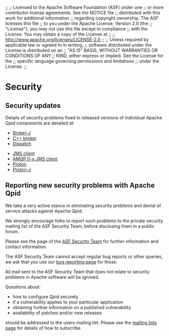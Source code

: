 ;;
;; Licensed to the Apache Software Foundation (ASF) under one
;; or more contributor license agreements.  See the NOTICE file
;; distributed with this work for additional information
;; regarding copyright ownership.  The ASF licenses this file
;; to you under the Apache License, Version 2.0 (the
;; "License"); you may not use this file except in compliance
;; with the License.  You may obtain a copy of the License at
;; 
;;   http://www.apache.org/licenses/LICENSE-2.0
;; 
;; Unless required by applicable law or agreed to in writing,
;; software distributed under the License is distributed on an
;; "AS IS" BASIS, WITHOUT WARRANTIES OR CONDITIONS OF ANY
;; KIND, either express or implied.  See the License for the
;; specific language governing permissions and limitations
;; under the License.
;;

# Security

<section markdown="1">

## Security updates

Details of security problems fixed in released versions of individual Apache
Qpid components are detailed at:

<div class="flex" markdown="1">
<section markdown="1">

 - [Broker-J]({{site_url}}/components/broker-j/security.html)
 - [C++ broker]({{site_url}}/components/cpp-broker/security.html)
 - [Dispatch]({{site_url}}/components/dispatch-router/security.html) 

</section>
<section markdown="1">

 - [JMS client]({{site_url}}/components/jms/security.html)
 - [AMQP 0-x JMS client]({{site_url}}/components/jms/security-0-x.html)
 - [Proton]({{site_url}}/proton/security.html)
 - [Proton-J]({{site_url}}/proton/security-j.html)

</section>
</div>
 
</section>
<section markdown="1">

## Reporting new security problems with Apache Qpid

We take a very active stance in eliminating security problems and
denial of service attacks against Apache Qpid.

We strongly encourage folks to report such problems to the private
security mailing list of the ASF Security Team, before disclosing them
in a public forum.

Please see the page of the [ASF Security
Team](https://www.apache.org/security/) for further information and
contact information.

The ASF Security Team cannot accept regular bug reports or other
queries, we ask that you use our [bug reporting
page]({{site_url}}/issues.html) for those.

All mail sent to the ASF Security Team that does not relate to
security problems in Apache software will be ignored.

Questions about:

 - how to configure Qpid securely
 - if a vulnerability applies to your particular application
 - obtaining further information on a published vulnerability
 - availability of patches and/or new releases

should be addressed to the users mailing list. Please see the [mailing
lists page]({{site_url}}/discussion.html) for details of how to
subscribe.

</section>
